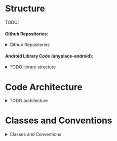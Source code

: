 # Structure

TODO:

#### Github Repositories:
<details>
 <summary>Github Repositories</summary>

Anyplace is divided into 3 repositories, one `main`, that includes two library `submodules:
```
<Main Anyplace Repo>
- clients
- clients/core: Core Library <git submodule>
- clients/android-new/lib-android: Android Library <git submodule>
```
</details>

#### Android Library Code (anyplace-android):

<details>
 <summary>TODO library structure</summary>

</details>


# Code Architecture

<details>
 <summary>TODO architecture</summary>

</details>

# Classes and Conventions
<details>
 <summary>Classes and Conventions</summary>

### Models and ModelHelpers
`Models` are part of the `lib-core`, and they are [data classes](https://kotlinlang.org/docs/data-classes.html).
They must hold only data and no logic (code) whatsoever.
This is important as they are serialized/deserialized often:
- from/to Network (retrofit2)
- from/to DB (Room)

Path:
`/clients/core/lib/src/main/java/cy/ac/ucy/cs/anyplace/lib/models/`

[ModelHelpers](src/main/java/cy/ac/ucy/cs/anyplace/lib/android/data/modelhelpers) accept a `Model` as a parameter and can provide any needed functionality.
The convention is to use `modelH` for the `ModelHelper` variable.

Examples:
- [SpaceHelper](src/main/java/cy/ac/ucy/cs/anyplace/lib/android/data/modelhelpers/SpaceHelper.kt)

</details>
